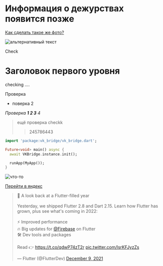 # Информация о дежурствах появится позже 


<a href="https://yandex.ru/">Как сделать такое же фото?</a></p> 

<img src="https://www.theselek.com/wp-content/uploads/2020/05/flutter-mustafa-halil-selek.jpg" alt="альтернативный текст">

Check 

<h1>Заголовок первого уровня</h1>

<p> checking ....<p/>

Проверка 

- поверка 2

_Проверка __1 2 3__ 4_

> ещё проверка checkk
>> 245786443


```dart
import 'package:vk_bridge/vk_bridge.dart';

Future<void> main() async {
  await VKBridge.instance.init();

  runApp(MyApp());
}
```

![что-то](https://www.theselek.com/wp-content/uploads/2020/05/flutter-mustafa-halil-selek.jpg)

[Перейти в яндекс](https://yandex.ru/)

<blockquote class="twitter-tweet"><p lang="en" dir="ltr">💙 A look back at a Flutter-filled year<br><br>Yesterday, we shipped Flutter 2.8 and Dart 2.15. Learn how Flutter has grown, plus see what&#39;s coming in 2022:<br><br>⚡️ Improved performance<br>🔥 Big updates for <a href="https://twitter.com/Firebase?ref_src=twsrc%5Etfw">@Firebase</a> on Flutter<br>🛠 Dev tools and packages<br><br>Read 👉 <a href="https://t.co/qdwP74zT2r">https://t.co/qdwP74zT2r</a> <a href="https://t.co/lsrKFJyzZs">pic.twitter.com/lsrKFJyzZs</a></p>&mdash; Flutter (@FlutterDev) <a href="https://twitter.com/FlutterDev/status/1468973720660111366?ref_src=twsrc%5Etfw">December 9, 2021</a></blockquote> 
